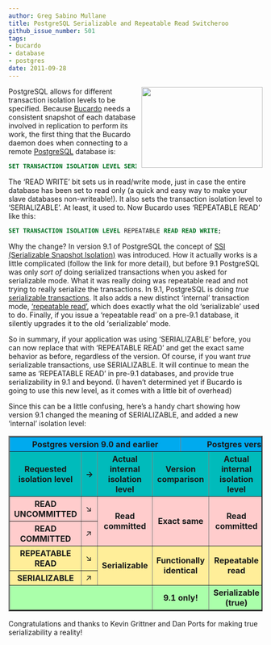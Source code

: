 ```yaml
---
author: Greg Sabino Mullane
title: PostgreSQL Serializable and Repeatable Read Switcheroo
github_issue_number: 501
tags:
- bucardo
- database
- postgres
date: 2011-09-28
---
```


<a href="/blog/2011/09/postgresql-allows-for-different/image-0-big.jpeg" onblur="try {parent.deselectBloggerImageGracefully();} catch(e) {}"><img alt="" border="0" id="BLOGGER_PHOTO_ID_5657240288526769410" src="/blog/2011/09/postgresql-allows-for-different/image-0.jpeg" style="float:right; margin:0 0 10px 10px;cursor:pointer; cursor:hand;width: 240px; height: 160px;"/></a>

PostgreSQL allows for different transaction isolation levels to be specified. Because [Bucardo](https://bucardo.org/Bucardo/) needs a consistent snapshot of each database involved in replication to perform its work, the first thing that the Bucardo daemon does when connecting to a remote [PostgreSQL](https://www.postgresql.org/) database is:

```sql
SET TRANSACTION ISOLATION LEVEL SERIALIZABLE READ WRITE;
```

The ‘READ WRITE’ bit sets us in read/write mode, just in case the entire database has been set to read only (a quick and easy way to make your slave databases non-writeable!). It also sets the transaction isolation level to ‘SERIALIZABLE’. At least, it used to. Now Bucardo uses ‘REPEATABLE READ’ like this:

```sql
SET TRANSACTION ISOLATION LEVEL REPEATABLE READ READ WRITE;
```

Why the change? In version 9.1 of PostgreSQL the concept of [SSI (Serializable Snapshot Isolation)](https://wiki.postgresql.org/wiki/SSI) was introduced. How it actually works is a little complicated (follow the link for more detail), but before 9.1 PostgreSQL was only *sort of* doing serialized transactions when you asked for serializable mode. What it was really doing was repeatable read and not trying to really serialize the transactions. In 9.1, PostgreSQL is doing *true* [serializable transactions](https://www.postgresql.org/docs/9.1/static/transaction-iso.html#XACT-SERIALIZABLE). It also adds a new distinct ‘internal’ transaction mode, [‘repeatable read’](https://www.postgresql.org/docs/9.1/static/transaction-iso.html#XACT-REPEATABLE-READ), which does exactly what the old ‘serializable’ used to do. Finally, if you issue a ‘repeatable read’ on a pre-9.1 database, it silently upgrades it to the old ‘serializable’ mode.

So in summary, if your application was using ‘SERIALIZABLE’ before, you can now replace that with ‘REPEATABLE READ’ and get the exact same behavior as before, regardless of the version. Of course, if you want *true* serializable transactions, use SERIALIZABLE. It will continue to mean the same as ‘REPEATABLE READ’ in pre-9.1 databases, and provide true serializability in 9.1 and beyond. (I haven’t determined yet if Bucardo is going to use this new level, as it comes with a little bit of overhead)

Since this can be a little confusing, here’s a handy chart showing how version 9.1 changed the meaning of SERIALIZABLE, and added a new ‘internal’ isolation level:

<table border="2" cellpadding="7"><tbody><tr style="background-color: #00aaee"><th colspan="4">Postgres version 9.0 and earlier</th><th colspan="4">Postgres version 9.1 and later</th></tr><tr style="background-color: #00bbbb"><th>Requested isolation level</th><th>→</th><th>Actual internal isolation level</th><th colspan="2">Version comparison</th><th>Actual internal isolation level</th><th>←</th><th>Requested isolation level</th></tr><tr style="background-color: #ffcccc"><th>READ UNCOMMITTED</th><td>↘</td><th rowspan="2">Read committed</th><th colspan="2" rowspan="2">Exact same</th><th rowspan="2">Read committed</th><td>↙</td><th>READ UNCOMMITTED</th></tr><tr style="background-color: #ffcccc"><th>READ COMMITTED</th><td>↗</td><td>↖</td><th>READ COMMITTED</th></tr><tr style="background-color: #ffee99"><th>REPEATABLE READ</th><td>↘</td><th rowspan="2">Serializable</th><th colspan="2" rowspan="2">Functionally identical</th><th rowspan="2">Repeatable read</th><td rowspan="2">←</td><th rowspan="2">REPEATABLE READ</th></tr><tr style="background-color: #ffee99"><th>SERIALIZABLE</th><td>↗</td></tr><tr style="background-color: #aaffaa"><th colspan="3"> </th><th colspan="2">9.1 only!</th><th>Serializable (true)</th><td>←</td><th>SERIALIZABLE</th></tr></tbody></table>

Congratulations and thanks to Kevin Grittner and Dan Ports for making true serializability a reality!
